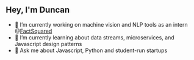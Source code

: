 ## Hey, I'm Duncan

- 🔨 I’m currently working on machine vision and NLP tools as an intern @[FactSquared](https://factsquared.com)
- 🌱 I’m currently learning about data streams, microservices, and Javascript design patterns
- 💬 Ask me about Javascript, Python and student-run startups 
